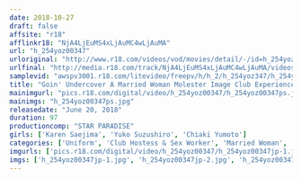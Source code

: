 ```yaml
---
date: 2018-10-27
draft: false
affsite: "r18"
afflinkr18: "NjA4LjEuMS4xLjAuMC4wLjAuMA"
url: "h_254yoz00347"
urloriginal: "http://www.r18.com/videos/vod/movies/detail/-/id=h_254yoz00347"
urlfinal: "http://media.r18.com/track/NjA4LjEuMS4xLjAuMC4wLjAuMA/videos/vod/movies/detail/-/id=h_254yoz00347"
samplevid: "awspv3001.r18.com/litevideo/freepv/h/h_2/h_254yoz347/h_254yoz347_dmb_w.mp4"
title: "Goin' Undercover A Married Woman Molester Image Club Experience Videos Of Optional Services Leaked To The Public"
mainimgurl: "pics.r18.com/digital/video/h_254yoz00347/h_254yoz00347ps.jpg"
mainimgs: "h_254yoz00347ps.jpg"
releasedate: "June 20, 2018"
duration: 97
productioncomp: "STAR PARADISE"
girls: ['Karen Saejima', 'Yuko Suzushiro', 'Chiaki Yumoto']
categories: ['Uniform', 'Club Hostess & Sex Worker', 'Married Woman', 'Groping', 'Hi-Def']
imgurls: ['pics.r18.com/digital/video/h_254yoz00347/h_254yoz00347jp-1.jpg', 'pics.r18.com/digital/video/h_254yoz00347/h_254yoz00347jp-2.jpg', 'pics.r18.com/digital/video/h_254yoz00347/h_254yoz00347jp-3.jpg', 'pics.r18.com/digital/video/h_254yoz00347/h_254yoz00347jp-4.jpg', 'pics.r18.com/digital/video/h_254yoz00347/h_254yoz00347jp-5.jpg', 'pics.r18.com/digital/video/h_254yoz00347/h_254yoz00347jp-6.jpg', 'pics.r18.com/digital/video/h_254yoz00347/h_254yoz00347jp-7.jpg', 'pics.r18.com/digital/video/h_254yoz00347/h_254yoz00347jp-8.jpg', 'pics.r18.com/digital/video/h_254yoz00347/h_254yoz00347jp-9.jpg', 'pics.r18.com/digital/video/h_254yoz00347/h_254yoz00347jp-10.jpg', 'pics.r18.com/digital/video/h_254yoz00347/h_254yoz00347jp-11.jpg', 'pics.r18.com/digital/video/h_254yoz00347/h_254yoz00347jp-12.jpg', 'pics.r18.com/digital/video/h_254yoz00347/h_254yoz00347jp-13.jpg', 'pics.r18.com/digital/video/h_254yoz00347/h_254yoz00347jp-14.jpg', 'pics.r18.com/digital/video/h_254yoz00347/h_254yoz00347jp-15.jpg', 'pics.r18.com/digital/video/h_254yoz00347/h_254yoz00347jp-16.jpg', 'pics.r18.com/digital/video/h_254yoz00347/h_254yoz00347jp-17.jpg', 'pics.r18.com/digital/video/h_254yoz00347/h_254yoz00347jp-18.jpg', 'pics.r18.com/digital/video/h_254yoz00347/h_254yoz00347jp-19.jpg', 'pics.r18.com/digital/video/h_254yoz00347/h_254yoz00347jp-20.jpg']
imgs: ['h_254yoz00347jp-1.jpg', 'h_254yoz00347jp-2.jpg', 'h_254yoz00347jp-3.jpg', 'h_254yoz00347jp-4.jpg', 'h_254yoz00347jp-5.jpg', 'h_254yoz00347jp-6.jpg', 'h_254yoz00347jp-7.jpg', 'h_254yoz00347jp-8.jpg', 'h_254yoz00347jp-9.jpg', 'h_254yoz00347jp-10.jpg', 'h_254yoz00347jp-11.jpg', 'h_254yoz00347jp-12.jpg', 'h_254yoz00347jp-13.jpg', 'h_254yoz00347jp-14.jpg', 'h_254yoz00347jp-15.jpg', 'h_254yoz00347jp-16.jpg', 'h_254yoz00347jp-17.jpg', 'h_254yoz00347jp-18.jpg', 'h_254yoz00347jp-19.jpg', 'h_254yoz00347jp-20.jpg']
---
```

